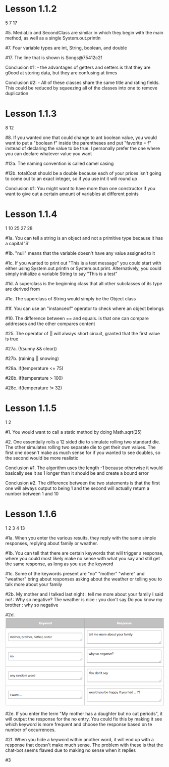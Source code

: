 # Lesson 1.1.2
<p> 5 7 17</p>

<p> #5. MediaLib and SecondClass are similar in which they begin with the main method, as well as a single System.out.println</p>

<p> #7. Four variable types are int, String, boolean, and double</p>

<p> #17. The line that is shown is Songs@75412c2f</p>

<p> Conclusion #1: - the advantages of getters and setters is that they are g0ood at storing data, but they are confusing at times</p>
<p> Conclusion #2: - All of these classes share the same title and rating fields. This could be reduced by squeezing all of the classes into one to remove duplication</p>

# Lesson 1.1.3
<p> 8 12</p>

<p> #8. If you wanted one that could change to ant boolean value, you would want to put a "boolean f" inside the parentheses and put "favorite = f" instead of declaring the value to be true. I personally prefer the one where you can declare whatever value you want</p>

<p> #12a. The naming convention is called camel casing </p>
<p> #12b. totalCost should be a double because each of your prices isn't going to come out to an exact integer, so if you use int it will round up </p>

<p> Conclusion #1: You might want to have more than one constructor if you want to give out a certain amount of variables at different points</p>

# Lesson 1.1.4
<p> 1 10 25 27 28</p>

<p>#1a. You can tell a string is an object and not a primitive type because it has a capital 'S'</p>
<p>#1b. "null" means that the variable doesn't have any value assigned to it</p>
<p>#1c. If you wanted to print out "This is a test message" you could start with either using System.out.println or System.out.print. Alternatively, you could simply initialize a variable String to say "This is a test"</p>
<p>#1d. A superclass is the beginning class that all other subclasses of its type are derived from</p>
<p>#1e. The superclass of String would simply be the Object class</p>
<p>#1f. You can use an "instanceof" operator to check where an object belongs</p>

<p>#10. The difference between == and equals. is that one can compare addresses and the other compares content</p>

<p>#25. The operator of || will always short circuit, granted that the first value is true</p>

<p>#27a.  (!(sunny && clear))</p>
<p>#27b.  (raining || snowing)</p>

<p>#28a. if(temperature <= 75)</p>
<p>#28b. if(temperature > 100)</p>
<p>#28c. if(temperature != 32)</p>

# Lesson 1.1.5
<p> 1 2</p>

<p>#1. You would want to call a static method by doing Math.sqrt(25)</p>

<p>#2. One essentially rolls a 12 sided die to simulate rolling two standard die. The other simulates rolling two separate die to get their own values.
 The first one doesn't make as much sense for if you wanted to see doubles, so the second would be more realistic</p>

<p> Conclusion #1. The algorithm uses the length -1 because otherwise it would basically see it as 1 longer than it should be and create a bound error</p>

<p> Conclusion #2. The difference between the two statements is that the first one will always output to being 1 and the second will actually return a number between 1 and 10 </p>

# Lesson 1.1.6
<p> 1 2 3 4 13</p>

<p>#1a. When you enter the various results, they reply with the same simple responses, replying about family or weather.</p>
<p>#1b. You can tell that there are certain keywords that will trigger a response,
where you could most likely make no sense with what you say and still get the same response, as long as you use the keyword</p>
<p>#1c. Some of the keywords present are "no" "mother" "where" and "weather" bring about responses asking about the weather or telling you to talk more about your family</p>

<p>#2b. My mother and I talked last night : tell me more about your family
        I said no! : Why so negative?
        The weather is nice : you don't say
        Do you know my brother : why so negative</p>
<p>#2d. <img src = "116_1.PNG"> </p>
<p>#2e. If you enter the term "My mother has a daughter but no cat periods", it will output the response for the no entry. You could fix this by making it see which keyword is more frequent and choose the response based on te number of occurrences.</p>
<p>#2f. When you  hide a keyword within another word, it will end up with a response that doesn't make much sense. The problem with these is that the chat-bot seems flawed due to making no sense when it replies</p>

<p>#3

